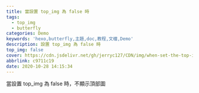 ```yaml
---
title: 當設置 top_img 為 false 時
tags:
  - top_img
  - butterfly
categories: Demo
keywords: 'hexo,butterfly,主題,doc,教程,文檔,Demo'
description: 設置 top_img 為 false 時
top_img: false
cover: https://cdn.jsdelivr.net/gh/jerryc127/CDN/img/when-set-the-top-img-to-false.png
abbrlink: c9711c19
date: 2020-10-28 14:15:34
---
```


當設置 top_img 為 false 時，不顯示頂部圖